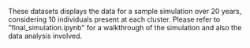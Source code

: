 These datasets displays the data for a sample simulation over 20 years, considering 10 individuals present at each cluster. Please refer to "final_simulation.ipynb" for a walkthrough of the simulation and also the data analysis involved.

